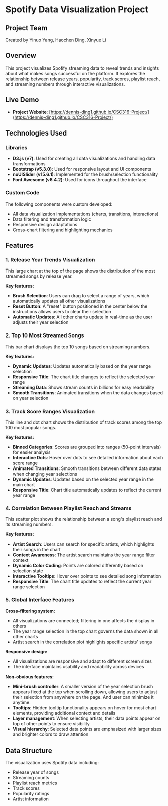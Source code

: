 # Spotify Data Visualization Project

## Project Team
Created by Yinuo Yang, Haochen Ding, Xinyue Li 

## Overview
This project visualizes Spotify streaming data to reveal trends and insights about what makes songs successful on the platform. It explores the relationship between release years, popularity, track scores, playlist reach, and streaming numbers through interactive visualizations.

## Live Demo
- **Project Website**: [https://dennis-ding1.github.io/CSC316-Project/](https://dennis-ding1.github.io/CSC316-Project/)

## Technologies Used

### Libraries
- **D3.js (v7)**: Used for creating all data visualizations and handling data transformations
- **Bootstrap (v5.3.0)**: Used for responsive layout and UI components
- **noUISlider (v15.6.1)**: Implemented for the brush/selection functionality
- **Font Awesome (v6.4.2)**: Used for icons throughout the interface

### Custom Code
The following components were custom developed:
- All data visualization implementations (charts, transitions, interactions)
- Data filtering and transformation logic
- Responsive design adaptations
- Cross-chart filtering and highlighting mechanics

## Features

### 1. Release Year Trends Visualization
This large chart at the top of the page shows the distribution of the most streamed songs by release year.

**Key features:**
- **Brush Selection**: Users can drag to select a range of years, which automatically updates all other visualizations
- **Reset Button**: A "reset" button positioned in the center below the instructions allows users to clear their selection
- **Automatic Updates**: All other charts update in real-time as the user adjusts their year selection

### 2. Top 10 Most Streamed Songs
This bar chart displays the top 10 songs based on streaming numbers.

**Key features:**
- **Dynamic Updates**: Updates automatically based on the year range selection
- **Responsive Title**: The chart title changes to reflect the selected year range
- **Streaming Data**: Shows stream counts in billions for easy readability
- **Smooth Transitions**: Animated transitions when the data changes based on year selection

### 3. Track Score Ranges Visualization
This line and dot chart shows the distribution of track scores among the top 100 most popular songs.

**Key features:**
- **Binned Categories**: Scores are grouped into ranges (50-point intervals) for easier analysis
- **Interactive Dots**: Hover over dots to see detailed information about each score range
- **Animated Transitions**: Smooth transitions between different data states when changing year selections
- **Dynamic Updates**: Updates based on the selected year range in the main chart
- **Responsive Title**: Chart title automatically updates to reflect the current year range

### 4. Correlation Between Playlist Reach and Streams
This scatter plot shows the relationship between a song's playlist reach and its streaming numbers.

**Key features:**
- **Artist Search**: Users can search for specific artists, which highlights their songs in the chart
- **Context Awareness**: The artist search maintains the year range filter context
- **Dynamic Color Coding**: Points are colored differently based on selection state
- **Interactive Tooltips**: Hover over points to see detailed song information
- **Responsive Title**: The chart title updates to reflect the current year range selection

### 5. Global Interface Features
**Cross-filtering system:**
- All visualizations are connected; filtering in one affects the display in others
- The year range selection in the top chart governs the data shown in all other charts
- Artist search in the correlation plot highlights specific artists' songs

**Responsive design:**
- All visualizations are responsive and adapt to different screen sizes
- The interface maintains usability and readability across devices

**Non-obvious features:**
- **Mini-brush controller**: A smaller version of the year selection brush appears fixed at the top when scrolling down, allowing users to adjust their selection from anywhere on the page. And user can minimize it anytime.
- **Tooltips**: Hidden tooltip functionality appears on hover for most chart elements, providing additional context and details
- **Layer management**: When selecting artists, their data points appear on top of other points to ensure visibility
- **Visual hierarchy**: Selected data points are emphasized with larger sizes and brighter colors to draw attention

## Data Structure
The visualization uses Spotify data including:
- Release year of songs
- Streaming counts
- Playlist reach metrics
- Track scores
- Popularity ratings
- Artist information